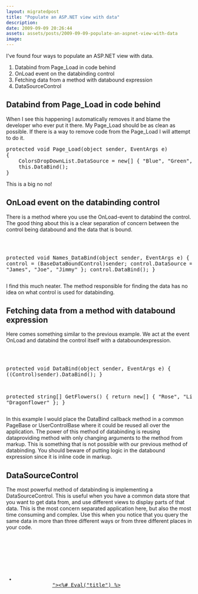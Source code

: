 ```yaml
---
layout: migratedpost
title: "Populate an ASP.NET view with data"
description:
date: 2009-09-09 20:26:44
assets: assets/posts/2009-09-09-populate-an-aspnet-view-with-data
image: 
---
```


<p>I've found four ways to populate an ASP.NET view with data.</p>
<ol>
<li>Databind from Page_Load in code behind</li>
<li>OnLoad event on the databinding control</li>
<li>Fetching data from a method with databound expression</li>
<li>DataSourceControl</li>
</ol>
<h2>Databind from Page_Load in code behind</h2>
<p>When I see this happening I automatically removes it and blame the developer who ever put it there. My Page_Load should be as clean as possible. If there is a way to remove code from the Page_Load I will attempt to do it.</p>
<pre class="brush:csharp">protected void Page_Load(object sender, EventArgs e)
{
    ColorsDropDownList.DataSource = new[] { "Blue", "Green", "Blue" };
    this.DataBind();
}</pre>
<p>This is a big no no!</p>
<h2>OnLoad event on the databinding control</h2>
<p>There is a method where you use the OnLoad-event to databind the control. The good thing about this is a clear separation of concern between the control being databound and the data that is bound.</p>
<pre class="brush:csharp"><asp:DropDownList runat="server" ID="NamesDropDownList" 
OnLoad="Names_DataBind" />

protected void Names_DataBind(object sender, EventArgs e)
{
    var control = (BaseDataBoundControl)sender;
    control.DataSource = new[] { "James", "Joe", "Jimmy" };
    control.DataBind();
}</pre>
<p>I find this much neater. The method responsible for finding the data has no idea on what control is used for databinding.</p>
<h2>Fetching data from a method with databound expression</h2>
<p>Here comes something similar to the previous example. We act at the event OnLoad and databind the control itself with a databoundexpression.</p>
<pre class="brush:csharp"><asp:DropDownList runat="server" ID="FlowersDropDownList" 
DataSource="<%# GetFlowers() %>" OnLoad="DataBind" />

protected void DataBind(object sender, EventArgs e)
{
    ((Control)sender).DataBind();
}

protected string[] GetFlowers()
{
    return new[] { "Rose", "Lily", "Dragonflower" };
}</pre>
<p>In this example I would place the DataBind callback method in a common PageBase or UserControlBase where it could be reused all over the application.  The power of this method of databinding is reusing dataproviding method with only changing arguments to the method from markup. This is something that is not possible with our previous method of databinding. You should beware of putting logic in the databound expression since it is inline code in markup.</p>
<h2>DataSourceControl</h2>
<p>The most powerful method of databinding is implementing a DataSourceControl. This is useful when you have a common data store that you want to get data from, and use different views to display parts of that data. This is the most concern separated application here, but also the most time consuming and complex. Use this when you notice that you query the same data in more than three different ways or from three different places in your code.</p>
<pre class="brush:xml"><asp:XmlDataSource runat="server" ID="CmsPages" DataFile="~/App_Data/cms.xml" />
<asp:Repeater runat="server" DataSourceID="CmsPages">
    <HeaderTemplate><ul></HeaderTemplate>
    <ItemTemplate>
        <li>
            <a href="<%# Eval("url") %>"><%# Eval("title") %></a>
        </li>
    </ItemTemplate>
    <FooterTemplate></ul></FooterTemplate>
</asp:Repeater></pre>
